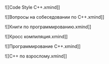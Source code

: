 ![[Code Style C++.xmind]]

![[Вопросы на собеседовании по C++.xmind]]

![[Книги по программированию.xmind]]

![[Кросс компиляция.xmind]]

![[Программирование C++.xmind]]

![[С++ по взрослому.xmind]]
